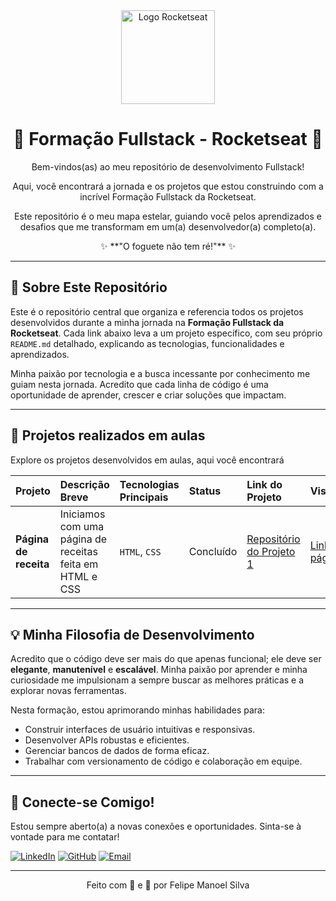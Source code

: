<div align="center">
  <img src="https://storage.googleapis.com/star-lab/novo-site/formacoes/fullstack/fullstack-icon.svg" alt="Logo Rocketseat" width="150"/>
  <h1>🚀 Formação Fullstack - Rocketseat 🚀</h1>
  <p>Bem-vindos(as) ao meu repositório de desenvolvimento Fullstack!</p>
  <p>Aqui, você encontrará a jornada e os projetos que estou construindo com a incrível Formação Fullstack da Rocketseat.</p>
  <p>Este repositório é o meu mapa estelar, guiando você pelos aprendizados e desafios que me transformam em um(a) desenvolvedor(a) completo(a).</p>
  <p>✨ **"O foguete não tem ré!"** ✨</p>
</div>

---

## 🌌 Sobre Este Repositório

Este é o repositório central que organiza e referencia todos os projetos desenvolvidos durante a minha jornada na **Formação Fullstack da Rocketseat**. Cada link abaixo leva a um projeto específico, com seu próprio `README.md` detalhado, explicando as tecnologias, funcionalidades e aprendizados.

Minha paixão por tecnologia e a busca incessante por conhecimento me guiam nesta jornada. Acredito que cada linha de código é uma oportunidade de aprender, crescer e criar soluções que impactam.

---

## 🌠 Projetos realizados em aulas

Explore os projetos desenvolvidos em aulas, aqui você encontrará 

| Projeto | Descrição Breve | Tecnologias Principais | Status | Link do Projeto | Visualização |
| :------ | :-------------- | :--------------------- | :----- | :-------------- | :----------- |
| **Página de receita** | Iniciamos com uma página de receitas feita em HTML e CSS | `HTML`, `CSS` | Concluído | [Repositório do Projeto 1](https://github.com/FelipeMasil/pagina_de_receita) | [Link da página](https://felipemasil.github.io/pagina_de_receita/)




---

## 💡 Minha Filosofia de Desenvolvimento

Acredito que o código deve ser mais do que apenas funcional; ele deve ser **elegante**, **manutenível** e **escalável**. Minha paixão por aprender e minha curiosidade me impulsionam a sempre buscar as melhores práticas e a explorar novas ferramentas.

Nesta formação, estou aprimorando minhas habilidades para:

* Construir interfaces de usuário intuitivas e responsivas.
* Desenvolver APIs robustas e eficientes.
* Gerenciar bancos de dados de forma eficaz.
* Trabalhar com versionamento de código e colaboração em equipe.

---

## 💜 Conecte-se Comigo!

Estou sempre aberto(a) a novas conexões e oportunidades. Sinta-se à vontade para me contatar!

[![LinkedIn](https://img.shields.io/badge/LinkedIn-0077B5?style=for-the-badge&logo=linkedin&logoColor=white)](https://www.linkedin.com/in/felipemasil/)
[![GitHub](https://img.shields.io/badge/GitHub-100000?style=for-the-badge&logo=github&logoColor=white)](https://github.com/FelipeMasil)
[![Email](https://img.shields.io/badge/Email-D14836?style=for-the-badge&logo=gmail&logoColor=white)](mailto:felipe.manoelsilva@protonmail.com)

---

<div align="center">
  <p>Feito com 💙 e 🚀 por Felipe Manoel Silva</p>
</div>
